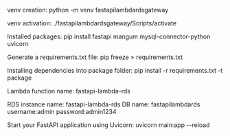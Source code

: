 venv creation:
python -m venv fastapilambdardsgateway

venv activation:
./fastapilambdardsgateway/Scripts/activate

Installed packages:
pip install fastapi mangum mysql-connector-python uvicorn

Generate a requirements.txt file:
pip freeze > requirements.txt

Installing dependencies into package folder:
pip install -r requirements.txt -t package

Lambda function name:
fastapi-lambda-rds

RDS instance name:
fastapi-lambda-rds
DB name: fastapilambdards
username:admin
password:admin1234

Start your FastAPI application using Uvicorn:
uvicorn main:app --reload
